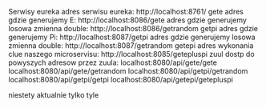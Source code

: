 Serwisy
eureka
adres serwisu eureka:
http://localhost:8761/
gete
adres gdzie generujemy E:
http://localhost:8086/gete
adres gdzie generujemy losowa zmienna double:
http://localhost:8086/getrandom
getpi
adres gdzie generujemy Pi:
http://localhost:8087/getpi
adres gdzie generujemy losowa zmienna double:
http://localhost:8087/getrandom
getepi
adres wykonania clue naszego microservisu:
http://localhost:8085/getepluspi
zuul
dostp do powyszych adresow przez zuula:
localhost:8080/api/gete/gete
localhost:8080/api/gete/getrandom
localhost:8080/api/getpi/getrandom
localhost:8080/api/getpi/getpi
localhost:8080/api/getepi/getepluspi

niestety aktualnie tylko tyle

